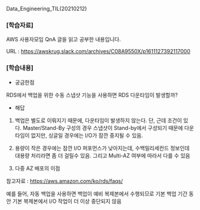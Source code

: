 Data_Engineering_TIL(20210212)

### [학습자료]

AWS 사용자모임 QnA 글을 읽고 공부한 내용입니다.

URL : https://awskrug.slack.com/archives/C08A9550X/p1611127392117000

### [학습내용]

- 궁금한점

RDS에서 백업을 위한 수동 스냅샷 기능을 사용하면 RDS 다운타임이 발생할까?

- 해답

1) 백업은 별도로 이뤄지기 때문에, 다운타임이 발생하지 않는다. 단, 근데 조건이 있다. Master/Stand-By 구성의 경우 스냅샷이 Stand-by에서 구성되기 때문에 다운타임이 없지만, 싱글일 경우에는 I/O가 잠깐 중지될 수 있음.

2) 용량이 작은 경우에는 잠깐 I/O 퍼포먼스가 낮아지는데, 수백밀리세컨드 정보인데 대용량 처리라면 좀 더 걸릴수 있음. 그리고 Multi-AZ 여부에 따라서 다를 수 있음

3) 다중 AZ 배포의 이점

참고자료 : https://aws.amazon.com/ko/rds/faqs/

예를 들어, 자동 백업을 사용하면 백업이 예비 복제본에서 수행되므로 기본 백업 기간 동안 기본 복제본에서 I/O 작업이 더 이상 중단되지 않음
